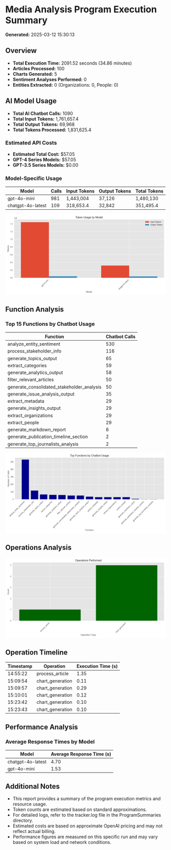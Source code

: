 # Media Analysis Program Execution Summary

**Generated:** 2025-03-12 15:30:13

## Overview

* **Total Execution Time:** 2091.52 seconds (34.86 minutes)
* **Articles Processed:** 100
* **Charts Generated:** 5
* **Sentiment Analyses Performed:** 0
* **Entities Extracted:** 0 (Organizations: 0, People: 0)

## AI Model Usage

* **Total AI Chatbot Calls:** 1090
* **Total Input Tokens:** 1,761,657.4
* **Total Output Tokens:** 69,968
* **Total Tokens Processed:** 1,831,625.4

### Estimated API Costs

* **Estimated Total Cost:** $57.05
* **GPT-4 Series Models:** $57.05
* **GPT-3.5 Series Models:** $0.00

### Model-Specific Usage

| Model | Calls | Input Tokens | Output Tokens | Total Tokens |
|-------|-------|--------------|---------------|-------------|
| gpt-4o-mini | 981 | 1,443,004 | 37,126 | 1,480,130 |
| chatgpt-4o-latest | 109 | 318,653.4 | 32,842 | 351,495.4 |

![Model Token Usage](model_usage_20250312_153012.png)

## Function Analysis

### Top 15 Functions by Chatbot Usage

| Function | Chatbot Calls |
|----------|---------------|
| analyze_entity_sentiment | 530 |
| process_stakeholder_info | 116 |
| generate_topics_output | 65 |
| extract_categories | 59 |
| generate_analytics_output | 58 |
| filter_relevant_articles | 50 |
| generate_consolidated_stakeholder_analysis | 50 |
| generate_issue_analysis_output | 35 |
| extract_metadata | 29 |
| generate_insights_output | 29 |
| extract_organizations | 29 |
| extract_people | 29 |
| generate_markdown_report | 6 |
| generate_publication_timeline_section | 2 |
| generate_top_journalists_analysis | 2 |

![Function Calls](function_calls_20250312_153012.png)

## Operations Analysis

![Operations Performed](operations_20250312_153012.png)

## Operation Timeline

| Timestamp | Operation | Execution Time (s) |
|-----------|-----------|-------------------|
| 14:55:22 | process_article | 1.35 |
| 15:09:54 | chart_generation | 0.11 |
| 15:09:57 | chart_generation | 0.29 |
| 15:10:01 | chart_generation | 0.12 |
| 15:23:42 | chart_generation | 0.10 |
| 15:23:43 | chart_generation | 0.10 |

## Performance Analysis

### Average Response Times by Model

| Model | Average Response Time (s) |
|-------|--------------------------|
| chatgpt-4o-latest | 4.70 |
| gpt-4o-mini | 1.53 |

## Additional Notes

* This report provides a summary of the program execution metrics and resource usage.
* Token counts are estimated based on standard approximations.
* For detailed logs, refer to the tracker.log file in the ProgramSummaries directory.
* Estimated costs are based on approximate OpenAI pricing and may not reflect actual billing.
* Performance figures are measured on this specific run and may vary based on system load and network conditions.
